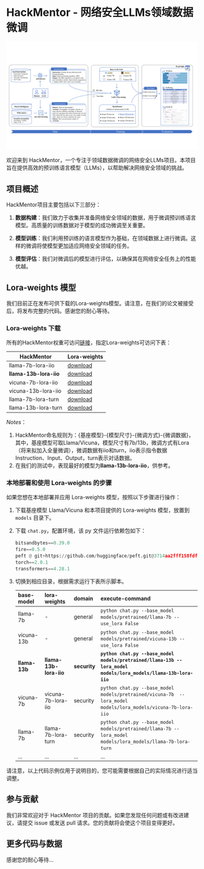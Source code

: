 # HackMentor - 网络安全LLMs领域数据微调

![HackMentor Logo](assets/HackMentor.png)

欢迎来到 HackMentor，一个专注于领域数据微调的网络安全LLMs项目。本项目旨在提供高效的预训练语言模型（LLMs），以帮助解决网络安全领域的挑战。

## 项目概述

HackMentor项目主要包括以下三部分：

1. **数据构建**：我们致力于收集并准备网络安全领域的数据，用于微调预训练语言模型。高质量的训练数据对于模型的成功微调至关重要。

2. **模型训练**：我们利用预训练的语言模型作为基础，在领域数据上进行微调。这样的微调将使模型更加适应网络安全领域的任务。

3. **模型评估**：我们对微调后的模型进行评估，以确保其在网络安全任务上的性能优越。

## Lora-weights 模型

我们目前正在发布可供下载的Lora-weights模型。请注意，在我们的论文被接受后，将发布完整的代码。感谢您的耐心等待。

### Lora-weights 下载

所有的HackMentor权重可访问[链接](https://drive.google.com/drive/folders/1_woz0dsFKq8QYU-X3q0PGoyGoDn-a20t?usp=drive_link)，指定Lora-weights可访问下表：

| HackMentor | Lora-weights |
|-----|-----|
| llama-7b-lora-iio | [download](https://drive.google.com/drive/folders/13xbcQMizfWBtLAJ7OeyRco9QbVn0ZdcM?usp=drive_link) |
| **llama-13b-lora-iio** | [download](https://drive.google.com/drive/folders/17i3A1uuCkpPUJo3DGLvxMVZwqjviqcoE?usp=drive_link) |
| vicuna-7b-lora-iio | [download](https://drive.google.com/drive/folders/1lOEn7QH153QqZ10sFYKdB9afCSkIinMK?usp=drive_link) |
| vicuna-13b-lora-iio | [download](https://drive.google.com/drive/folders/1SF51j4KDyGM356vLx-KuKIni7xYWNbTf?usp=drive_link) |
| llama-7b-lora-turn | [download](https://drive.google.com/drive/folders/1e-Hb3YHlo25y6CL-RhRnrQLTurhgF1Af?usp=drive_link) |
| llama-13b-lora-turn | [download](https://drive.google.com/drive/folders/1lElL6WH1MUWTQZge5utMnmH7aUNIiheK?usp=drive_link) |


*Notes*：
1. HackMentor命名规则为：{基座模型}-{模型尺寸}-{微调方式}-{微调数据}，其中，基座模型可取Llama/Vicuna，模型尺寸有7b/13b，微调方式有Lora（将来拟加入全量微调），微调数据有iio和turn，iio表示指令数据Instruction、Input、Output，turn表示对话数据。
2. 在我们的测试中，表现最好的模型为**llama-13b-lora-iio**，供参考。


### 本地部署和使用 Lora-weights 的步骤

如果您想在本地部署并应用 Lora-weights 模型，按照以下步骤进行操作：

1. 下载基座模型 Llama/Vicuna 和本项目提供的 Lora-weights 模型，放置到 `models` 目录下。

2. 下载 `chat.py`，配置环境，该 py 文件运行依赖包如下：

    ```python
    bitsandbytes==0.39.0
    fire==0.5.0
    peft @ git+https://github.com/huggingface/peft.git@3714aa2fff158fdfa637b2b65952580801d890b2
    torch==2.0.1
    transformers==4.28.1
    ```

3. 切换到相应目录，根据需求运行下表所示脚本。

    | base-model | lora-weights | domain | execute-command |
    | --- | --- | --- | --- |
    | llama-7b | - | general | `python chat.py --base_model models/pretrained/llama-7b --use_lora False` |
    | vicuna-13b | - | general | `python chat.py --base_model models/pretrained/vicuna-13b --use_lora False` |
    | **llama-13b** | **llama-13b-lora-iio** | **security** | **`python chat.py --base_model models/pretrained/llama-13b --lora_model models/lora_models/llama-13b-lora-iio`** |
    | vicuna-7b | vicuna-7b-lora-iio | security | `python chat.py --base_model models/pretrained/vicuna-7b  --lora_model models/lora_models/vicuna-7b-lora-iio` |
    | llama-7b | llama-7b-lora-turn | security | `python chat.py --base_model models/pretrained/llama-7b --lora_model models/lora_models/llama-7b-lora-turn` |
    | ...  | ... | ... | ... |


请注意，以上代码示例仅用于说明目的，您可能需要根据自己的实际情况进行适当调整。

## 参与贡献

我们非常欢迎对于 HackMentor 项目的贡献。如果您发现任何问题或有改进建议，请提交 issue 或发送 pull 请求。您的贡献将会使这个项目变得更好。


## 更多代码与数据

感谢您的耐心等待...